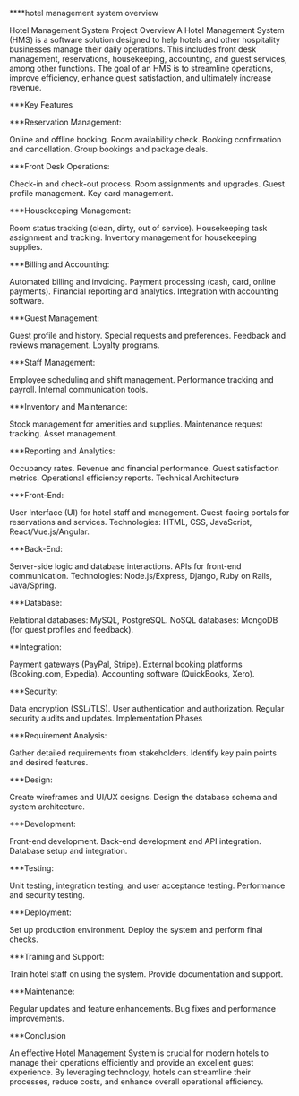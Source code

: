****hotel management system  overview

Hotel Management System Project Overview
A Hotel Management System (HMS) is a software solution designed to help hotels and other hospitality businesses manage their daily operations. This includes front desk management, reservations, housekeeping, accounting, and guest services, among other functions. The goal of an HMS is to streamline operations, improve efficiency, enhance guest satisfaction, and ultimately increase revenue.

***Key Features

***Reservation Management:

Online and offline booking.
Room availability check.
Booking confirmation and cancellation.
Group bookings and package deals.

***Front Desk Operations:

Check-in and check-out process.
Room assignments and upgrades.
Guest profile management.
Key card management.

***Housekeeping Management:

Room status tracking (clean, dirty, out of service).
Housekeeping task assignment and tracking.
Inventory management for housekeeping supplies.

***Billing and Accounting:

Automated billing and invoicing.
Payment processing (cash, card, online payments).
Financial reporting and analytics.
Integration with accounting software.

***Guest Management:

Guest profile and history.
Special requests and preferences.
Feedback and reviews management.
Loyalty programs.

***Staff Management:

Employee scheduling and shift management.
Performance tracking and payroll.
Internal communication tools.

***Inventory and Maintenance:

Stock management for amenities and supplies.
Maintenance request tracking.
Asset management.

***Reporting and Analytics:

Occupancy rates.
Revenue and financial performance.
Guest satisfaction metrics.
Operational efficiency reports.
Technical Architecture

***Front-End:

User Interface (UI) for hotel staff and management.
Guest-facing portals for reservations and services.
Technologies: HTML, CSS, JavaScript, React/Vue.js/Angular.

***Back-End:

Server-side logic and database interactions.
APIs for front-end communication.
Technologies: Node.js/Express, Django, Ruby on Rails, Java/Spring.

***Database:

Relational databases: MySQL, PostgreSQL.
NoSQL databases: MongoDB (for guest profiles and feedback).

**Integration:

Payment gateways (PayPal, Stripe).
External booking platforms (Booking.com, Expedia).
Accounting software (QuickBooks, Xero).

***Security:

Data encryption (SSL/TLS).
User authentication and authorization.
Regular security audits and updates.
Implementation Phases

***Requirement Analysis:

Gather detailed requirements from stakeholders.
Identify key pain points and desired features.

***Design:

Create wireframes and UI/UX designs.
Design the database schema and system architecture.

***Development:

Front-end development.
Back-end development and API integration.
Database setup and integration.

***Testing:

Unit testing, integration testing, and user acceptance testing.
Performance and security testing.

***Deployment:

Set up production environment.
Deploy the system and perform final checks.

***Training and Support:

Train hotel staff on using the system.
Provide documentation and support.

***Maintenance:

Regular updates and feature enhancements.
Bug fixes and performance improvements.

***Conclusion

An effective Hotel Management System is crucial for modern hotels to manage their operations efficiently and provide an excellent guest experience. By leveraging technology, hotels can streamline their processes, reduce costs, and enhance overall operational efficiency.





